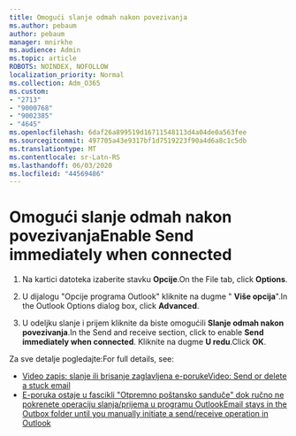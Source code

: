```yaml
---
title: Omogući slanje odmah nakon povezivanja
ms.author: pebaum
author: pebaum
manager: mnirkhe
ms.audience: Admin
ms.topic: article
ROBOTS: NOINDEX, NOFOLLOW
localization_priority: Normal
ms.collection: Adm_O365
ms.custom:
- "2713"
- "9000768"
- "9002385"
- "4645"
ms.openlocfilehash: 6daf26a899519d16711548113d4a04de0a563fee
ms.sourcegitcommit: 497705a43e9317bf1d7519223f90a4d6a8c1c5db
ms.translationtype: MT
ms.contentlocale: sr-Latn-RS
ms.lasthandoff: 06/03/2020
ms.locfileid: "44569486"
---
```

# <a name="enable-send-immediately-when-connected"></a><span data-ttu-id="bc738-102">Omogući slanje odmah nakon povezivanja</span><span class="sxs-lookup"><span data-stu-id="bc738-102">Enable Send immediately when connected</span></span>
 
1. <span data-ttu-id="bc738-103">Na kartici datoteka izaberite stavku **Opcije**.</span><span class="sxs-lookup"><span data-stu-id="bc738-103">On the File tab, click **Options**.</span></span>

2. <span data-ttu-id="bc738-104">U dijalogu "Opcije programa Outlook" kliknite na dugme " **Više opcija**".</span><span class="sxs-lookup"><span data-stu-id="bc738-104">In the Outlook Options dialog box, click **Advanced**.</span></span>

3. <span data-ttu-id="bc738-105">U odeljku slanje i prijem kliknite da biste omogućili **Slanje odmah nakon povezivanja**.</span><span class="sxs-lookup"><span data-stu-id="bc738-105">In the Send and receive section, click to enable **Send immediately when connected**.</span></span> <span data-ttu-id="bc738-106">Kliknite na dugme **U redu**.</span><span class="sxs-lookup"><span data-stu-id="bc738-106">Click **OK**.</span></span>

<span data-ttu-id="bc738-107">Za sve detalje pogledajte:</span><span class="sxs-lookup"><span data-stu-id="bc738-107">For full details, see:</span></span>
- [<span data-ttu-id="bc738-108">Video zapis: slanje ili brisanje zaglavljena e-poruke</span><span class="sxs-lookup"><span data-stu-id="bc738-108">Video: Send or delete a stuck email</span></span>](https://support.office.com/article/Video-Send-or-delete-an-email-stuck-in-your-outbox-26d5d34a-4e5f-444a-a9e8-44db04a94dec) 
- [<span data-ttu-id="bc738-109">E-poruka ostaje u fascikli "Otpremno poštansko sanduče" dok ručno ne pokrenete operaciju slanja/prijema u programu Outlook</span><span class="sxs-lookup"><span data-stu-id="bc738-109">Email stays in the Outbox folder until you manually initiate a send/receive operation in Outlook</span></span>](https://support.microsoft.com/help/2797572/email-stays-in-the-outbox-folder-until-you-manually-initiate-a-send-re)
